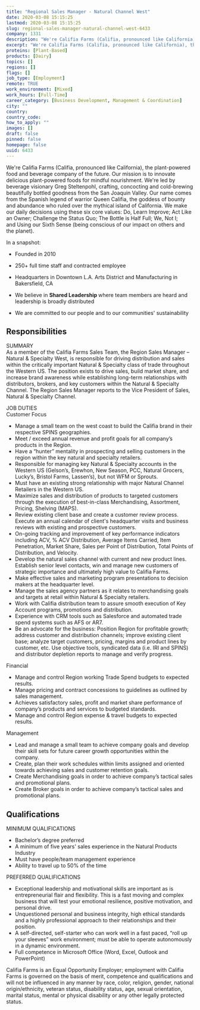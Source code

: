 ```yaml
---
title: "Regional Sales Manager - Natural Channel West"
date: 2020-03-08 15:15:25
lastmod: 2020-03-08 15:15:25
slug: regional-sales-manager-natural-channel-west-6433
company: 1331
description: "We're Califia Farms (Califia, pronounced like California), the plant-powered food and beverage company of the future. Our mission is to innovate delicious plant-powered foods for mindful nourishment. We're led by beverage visionary Greg Steltenpohl, crafting, concocting and cold-brewing beautifully bottled goodness from the San Joaquin Valley. Our name comes from the Spanish legend of warrior Queen Califia, the goddess of bounty and abundance who ruled over the mythical island of California."
excerpt: "We're Califia Farms (Califia, pronounced like California), the plant-powered food and beverage company of the future. Our mission is to innovate delicious plant-powered foods for mindful nourishment. We're led by beverage visionary Greg Steltenpohl, crafting, concocting and cold-brewing beautifully bottled goodness from the San Joaquin Valley. Our name comes from the Spanish legend of warrior Queen Califia, the goddess of bounty and abundance who ruled over the mythical island of California."
proteins: [Plant-Based]
products: [Dairy]
topics: []
regions: []
flags: []
job_type: [Employment]
remote: TRUE
work_environment: [Mixed]
work_hours: [Full-Time]
career_category: [Business Development, Management & Coordination]
city: ""
country: 
country_code: 
how_to_apply: ""
images: []
draft: false
pinned: false
homepage: false
uuid: 6433
---
```

<p>We're Califia Farms (Califia, pronounced like California), the plant-powered food and beverage company of the future. Our mission is to innovate delicious plant-powered foods for mindful nourishment. We're led by beverage visionary Greg Steltenpohl, crafting, concocting and cold-brewing beautifully bottled goodness from the San Joaquin Valley. Our name comes from the Spanish legend of warrior Queen Califia, the goddess of bounty and abundance who ruled over the mythical island of California. We make our daily decisions using these six core values: Do, Learn Improve; Act Like an Owner; Challenge the Status Quo; The Bottle is Half Full; We, Not I; and Using our Sixth Sense (being conscious of our impact on others and the planet).</p>
<p>In a snapshot:</p>
<ul>
<li>
<p>Founded in 2010</p>
</li>
<li>
<p>250+ full time staff and contracted employee</p>
</li>
<li>
<p>Headquarters in Downtown L.A. Arts District and Manufacturing in Bakersfield, CA</p>
</li>
<li>
<p>We believe in <strong>Shared Leadership </strong>where team members are heard and leadership is broadly distributed</p>
</li>
<li>
<p>We are committed to our people and to our communities' sustainability</p>
</li>
</ul>
<h2>Responsibilities</h2>
<p>SUMMARY<br />
As a member of the Califia Farms Sales Team, the Region Sales Manager – Natural & Specialty West, is responsible for driving distribution and sales within the critically important Natural & Specialty class of trade throughout the Western US. The position exists to drive sales, build market share, and increase brand awareness while establishing long-term relationships with distributors, brokers, and key customers within the Natural & Specialty Channel. The Region Sales Manager reports to the Vice President of Sales, Natural & Specialty Channel.</p>
<p>JOB DUTIES<br />
Customer Focus</p>
<ul>
<li>Manage a small team on the west coast to build the Califia brand in their respective SPINS geographies.</li>
<li>Meet / exceed annual revenue and profit goals for all company’s products in the Region.</li>
<li>Have a “hunter” mentality in prospecting and selling customers in the region within the key natural and specialty retailers.</li>
<li>Responsible for managing key Natural & Specialty accounts in the Western US (Gelson’s, Erewhon, New Season, PCC, Natural Grocers, Lucky’s, Bristol Farms, Lassen’s), but not WFM or Sprouts.</li>
<li>Must have an existing strong relationship with major Natural Channel Retailers in the Western US.</li>
<li>Maximize sales and distribution of products to targeted customers through the execution of best-in-class Merchandising, Assortment, Pricing, Shelving (MAPS).</li>
<li>Review existing client base and create a customer review process. Execute an annual calendar of client's headquarter visits and business reviews with existing and prospective customers.</li>
<li>On-going tracking and improvement of key performance indicators including ACV, % ACV Distribution, Average Items Carried, Item Penetration, Market Share, Sales per Point of Distribution, Total Points of Distribution, and Velocity.</li>
<li>Develop the natural sales channel with current and new product lines. Establish senior level contacts, win and manage new customers of strategic importance and ultimately high value to Califia Farms.</li>
<li>Make effective sales and marketing program presentations to decision makers at the headquarter level.</li>
<li>Manage the sales agency partners as it relates to merchandising goals and targets at retail within Natural & Specialty retailers.</li>
<li>Work with Califia distribution team to assure smooth execution of Key Account programs, promotions and distribution.</li>
<li>Experience with CRM tools such as Salesforce and automated trade spend systems such as AFS or AR7.</li>
<li>Be an advocate for the business: Position Region for profitable growth; address customer and distribution channels; improve existing client base; analyze target customers, pricing, margins and product lines by customer, etc. Use objective tools, syndicated data (i.e. IRI and SPINS) and distributor depletion reports to manage and verify progress.</li>
</ul>
<p>Financial</p>
<ul>
<li>Manage and control Region working Trade Spend budgets to expected results.</li>
<li>Manage pricing and contract concessions to guidelines as outlined by sales management.</li>
<li>Achieves satisfactory sales, profit and market share performance of company’s products and services to budgeted standards.</li>
<li>Manage and control Region expense & travel budgets to expected results.</li>
</ul>
<p>Management</p>
<ul>
<li>Lead and manage a small team to achieve company goals and develop their skill sets for future career growth opportunities within the company.</li>
<li>Create, plan their work schedules within limits assigned and oriented towards achieving sales and customer retention goals.</li>
<li>Create Merchandising goals in order to achieve company’s tactical sales and promotional plans.</li>
<li>Create Broker goals in order to achieve company’s tactical sales and promotional plans.</li>
</ul>
<h2>Qualifications</h2>
<p>MINIMUM QUALIFICATIONS </p>
<ul>
<li>Bachelor’s degree preferred</li>
<li>A minimum of five years' sales experience in the Natural Products Industry</li>
<li>Must have people/team management experience</li>
<li>Ability to travel up to 50% of the time</li>
</ul>
<p>PREFERRED QUALIFICATIONS</p>
<ul>
<li>Exceptional leadership and motivational skills are important as is entrepreneurial flair and flexibility. This is a fast moving and complex business that will test your emotional resilience, positive motivation, and personal drive.</li>
<li>Unquestioned personal and business integrity, high ethical standards and a highly professional approach to their relationships and their position.</li>
<li>A self-directed, self-starter who can work well in a fast paced, “roll up your sleeves” work environment; must be able to operate autonomously in a dynamic environment.</li>
<li>Full competence in Microsoft Office (Word, Excel, Outlook and PowerPoint)</li>
</ul>
<p>Califia Farms is an Equal Opportunity Employer; employment with Califia Farms is governed on the basis of merit, competence and qualifications and will not be influenced in any manner by race, color, religion, gender, national origin/ethnicity, veteran status, disability status, age, sexual orientation, marital status, mental or physical disability or any other legally protected status.</p>
